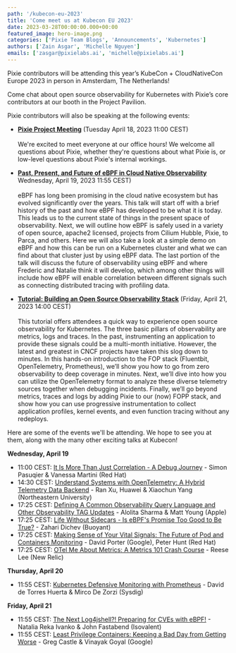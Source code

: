 ```yaml
---
path: '/kubecon-eu-2023'
title: 'Come meet us at Kubecon EU 2023'
date: 2023-03-28T00:00:00.000+00:00
featured_image: hero-image.png
categories: ['Pixie Team Blogs', 'Announcements', 'Kubernetes']
authors: ['Zain Asgar', 'Michelle Nguyen']
emails: ['zasgar@pixielabs.ai', 'michelle@pixielabs.ai']
---
```


Pixie contributors will be attending this year’s KubeCon + CloudNativeCon Europe 2023 in person in Amsterdam, The Netherlands!

Come chat about open source observability for Kubernetes with Pixie’s core contributors at our booth in the Project Pavilion.

Pixie contributors will also be speaking at the following events:

- [**Pixie Project Meeting**](https://sched.co/1JWUd) (Tuesday April 18, 2023 11:00 CEST)<br/><br/>
We're excited to meet everyone at our office hours! We welcome all questions about Pixie, whether they're questions about what Pixie is, or low-level questions about Pixie's internal workings.

- [**Past, Present, and Future of eBPF in Cloud Native Observability**](https://sched.co/1Hyak) Wednesday, April 19, 2023 11:55 CEST)<br/><br/>
eBPF has long been promising in the cloud native ecosystem but has evolved significantly over the years. This talk will start off with a brief history of the past and how eBPF has developed to be what it is today. This leads us to the current state of things in the present space of observability. Next, we will outline how eBPF is safely used in a variety of open source, apache2 licensed, projects from Cilium Hubble, Pixie, to Parca, and others. Here we will also take a look at a simple demo on eBPF and how this can be run on a Kubernetes cluster and what we can find about that cluster just by using eBPF data. The last portion of the talk will discuss the future of observability using eBPF and where Frederic and Natalie think it will develop, which among other things will include how eBPF will enable correlation between different signals such as connecting distributed tracing with profiling data.

- [**Tutorial: Building an Open Source Observability Stack**](https://sched.co/1HyeB) (Friday, April 21, 2023 14:00 CEST)<br/><br/>
This tutorial offers attendees a quick way to experience open source observability for Kubernetes. The three basic pillars of observability are metrics, logs and traces. In the past, instrumenting an application to provide these signals could be a multi-month initiative. However, the latest and greatest in CNCF projects have taken this slog down to minutes. In this hands-on introduction to the FOP stack (Fluentbit, OpenTelemetry, Prometheus), we’ll show you how to go from zero observability to deep coverage in minutes. Next, we’ll dive into how you can utilize the OpenTelemetry format to analyze these diverse telemetry sources together when debugging incidents. Finally, we’ll go beyond metrics, traces and logs by adding Pixie to our (now) FOPP stack, and show how you can use progressive instrumentation to collect application profiles, kernel events, and even function tracing without any redeploys.

Here are some of the events we'll be attending. We hope to see you at them, along with the many other exciting talks at Kubecon!

**Wednesday, April 19**

- 11:00 CEST: [It Is More Than Just Correlation - A Debug Journey](https://sched.co/1HyaD) - Simon Pasuqier & Vanessa Martini (Red Hat)
- 14:30 CEST: [Understand Systems with OpenTelemetry: A Hybrid Telemetry Data Backend](https://sched.co/1Hyb2) - Ran Xu, Huawei & Xiaochun Yang (Northeastern University)
- 17:25 CEST: [Defining A Common Observability Query Language and Other Observability TAG Updates](https://sched.co/1Ipz2) - Alolita Sharma & Matt Young (Apple)
- 17:25 CEST: [Life Without Sidecars - Is eBPF's Promise Too Good to Be True?](https://sched.co/1HyZd) - Zahari Dichev (Buoyant)
- 17:25 CEST: [Making Sense of Your Vital Signals: The Future of Pod and Containers Monitoring](https://sched.co/1HydJ) - David Porter (Google), Peter Hunt (Red Hat)
- 17:25 CEST: [OTel Me About Metrics: A Metrics 101 Crash Course](https://sched.co/1Hya1) - Reese Lee (New Relic)

**Thursday, April 20**

- 11:55 CEST: [Kubernetes Defensive Monitoring with Prometheus](https://sched.co/1HyWv) - David de Torres Huerta & Mirco De Zorzi (Sysdig)

**Friday, April 21**

- 11:55 CEST: [The Next Log4jshell?! Preparing for CVEs with eBPF!](https://sched.co/1Hybi) - Natalia Reka Ivanko & John Fastabend (Isovalent)
- 11:55 CEST: [Least Privilege Containers: Keeping a Bad Day from Getting Worse](https://sched.co/1HyX4) - Greg Castle & Vinayak Goyal (Google)
